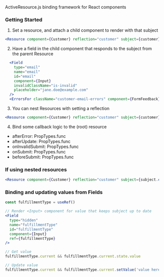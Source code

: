 ActiveResource.js binding framework for React components

### Getting Started

1. Set a resource, and attach a child component to render with that subject

```jsx
<Resource component={Customer} reflection="customer" subject={customer} />
```

2. Have a field in the child component that responds to the subject from the parent Resource

```jsx
  <Field
    type="email"
    name="email"
    id="email"
    component={Input}
    invalidClassName="is-invalid"
    placeholder="jane.doe@example.com"
  />
  <ErrorsFor className="customer-email-errors" component={FormFeedback} field="email" />
```

3. You can nest Resources with setting a reflection

```jsx
<Resource component={Customer} reflection="customer" subject={customer} />
```

4. Bind some callback logic to the (root) resource

- afterError: PropTypes.func
- afterUpdate: PropTypes.func
- onInvalidSubmit: PropTypes.func
- onSubmit: PropTypes.func
- beforeSubmit: PropTypes.func

### If using nested resources

```jsx
<Resource component={Customer} reflection="customer" subject={subject.customer()} parent={subject} />
```

### Binding and updating values from Fields

```jsx
const fulfillmentType = useRef()

// Render <Input> component for value that keeps subject up to date
<Field
  type="hidden"
  name="fulfillmentType"
  id="fulfillmentType"
  component={Input}
  ref={fulfillmentType}
/>

// Get value
fulfillmentType.current && fulfillmentType.current.state.value

// Update value
fulfillmentType.current && fulfillmentType.current.setValue('value here')
```
